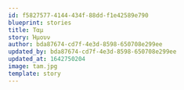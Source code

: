 ```yaml
---
id: f5827577-4144-434f-88dd-f1e42589e790
blueprint: stories
title: Ταμ
story: Ήμουν
author: bda87674-cd7f-4e3d-8598-650708e299ee
updated_by: bda87674-cd7f-4e3d-8598-650708e299ee
updated_at: 1642750204
image: tam.jpg
template: story
---
```

